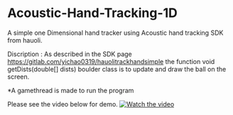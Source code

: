 # Acoustic-Hand-Tracking-1D
A simple one Dimensional hand tracker using Acoustic hand tracking SDK from hauoli. 

Discription : 
As described in the SDK page https://gitlab.com/yichao0319/hauolitrackhandsimple the function void getDists(double[] dists)
boulder class is to update and draw the ball on the screen.

*A gamethread is made to run the program


Please see the video below for demo.
[![Watch the video](https://i9.ytimg.com/vi/SZwWNfUYIhY/mq3.jpg?sqp=CKThkucF&rs=AOn4CLB0VwJc5nAOTFFil9LavdFagIYiZQ)](https://youtu.be/SZwWNfUYIhY)

